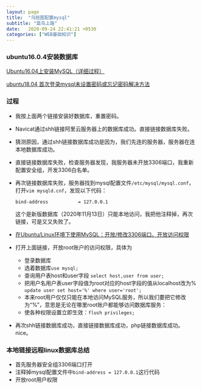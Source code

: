 ```yaml
---
layout: page
title:  "乌班图配置mysql"
subtitle: "菜鸟上路"
date:   2020-09-24 22:41:21 +0530
categories: ["WEB基础知识"]
---
```


### ubuntu16.0.4安装数据库

[Ubuntu16.04上安装MySQL（详细过程）](https://blog.csdn.net/weixin_42209572/article/details/98983741)

[ubuntu18.04 首次登录mysql未设置密码或忘记密码解决方法](https://blog.csdn.net/qq_38737992/article/details/81090373)



### 过程

- 我按上面两个链接安装好数据库，重置密码。

- Navicat通过shh链接阿里云服务器上的数据库成功。直接链接数据库失败。

- 猜测原因，通过shh链接数据库成功是因为，我们先连的服务器，服务器在连本地数据库成功。

- 直接链接数据库失败，检查服务器发现，我服务器未开放3306端口，我重新配置安全组，开发3306白名单。

- 再次链接数据库失败，服务器找到mysql配置文件`/etc/mysql/mysql.conf`，打开`vim mysqld.cnf`，发现以下代码：

  `bind-address           = 127.0.0.1`

  这个是新版数据库（2020年11月13日）只能本地访问，我把他注释掉，再次链接，可是又又失败了。

- [在Ubuntu/Linux环境下使用MySQL：开放/修改3306端口、开放访问权限](https://blog.csdn.net/freezingxu/article/details/77088506)

- 打开上面链接，开放root账户的访问权限，具体为
  - 登录数据库
  - 选着数据库`use mysql;`
  - 查询用户表host和user字段  `select host,user from user;`
  - 把用户名用户表user字段值为root对应的host字段的值从localhost改为%  `update user set host='%' where user='root';`
  - 本来root用户仅仅只能在本地访问MySQL服务，所以我们要把它修改为“%”，意思是无论在哪里root账户都能够访问数据库服务：
  - 使各种权限设置立即生效：`flush privileges;`
- 再次shh链接数据库成功，直接链接数据库成功，php链接数据库成功。nice。



### 本地链接远程linux数据库总结

- 首先服务器安全组3306端口打开
- 注释掉mysql配置文件中`bind-address = 127.0.0.1`这行代码
- 开放root用户权限

